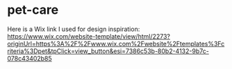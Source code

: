 # pet-care

Here is a Wix link I used for design inspiration: https://www.wix.com/website-template/view/html/2273?originUrl=https%3A%2F%2Fwww.wix.com%2Fwebsite%2Ftemplates%3Fcriteria%3Dpet&tpClick=view_button&esi=7386c53b-80b2-4132-9b7c-078c43402b85
